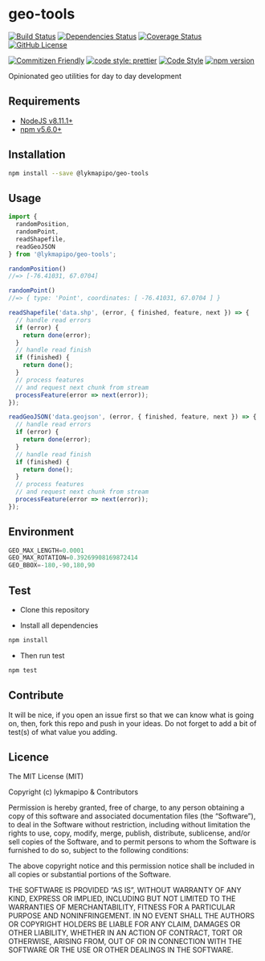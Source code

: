 # geo-tools

[![Build Status](https://app.travis-ci.com/lykmapipo/geo-tools.svg?branch=master)](https://app.travis-ci.com/lykmapipo/geo-tools)
[![Dependencies Status](https://david-dm.org/lykmapipo/geo-tools.svg)](https://david-dm.org/lykmapipo/geo-tools)
[![Coverage Status](https://coveralls.io/repos/github/lykmapipo/geo-tools/badge.svg?branch=master)](https://coveralls.io/github/lykmapipo/geo-tools?branch=master)
[![GitHub License](https://img.shields.io/github/license/lykmapipo/geo-tools)](https://github.com/lykmapipo/geo-tools/blob/master/LICENSE)

[![Commitizen Friendly](https://img.shields.io/badge/commitizen-friendly-brightgreen.svg)](http://commitizen.github.io/cz-cli/)
[![code style: prettier](https://img.shields.io/badge/code_style-prettier-ff69b4.svg)](https://github.com/prettier/prettier)
[![Code Style](https://badgen.net/badge/code%20style/airbnb/ff5a5f?icon=airbnb)](https://github.com/airbnb/javascript)
[![npm version](https://img.shields.io/npm/v/@lykmapipo/geo-tools)](https://www.npmjs.com/package/@lykmapipo/geo-tools)

Opinionated geo utilities for day to day development

## Requirements

- [NodeJS v8.11.1+](https://nodejs.org)
- [npm v5.6.0+](https://www.npmjs.com/)

## Installation

```sh
npm install --save @lykmapipo/geo-tools
```

## Usage

```js
import {
  randomPosition,
  randomPoint,
  readShapefile,
  readGeoJSON
} from '@lykmapipo/geo-tools';

randomPosition()
//=> [-76.41031, 67.0704]

randomPoint()
//=> { type: 'Point', coordinates: [ -76.41031, 67.0704 ] }

readShapefile('data.shp', (error, { finished, feature, next }) => {
  // handle read errors
  if (error) {
    return done(error);
  } 
  // handle read finish
  if (finished) {
    return done();
  } 
  // process features
  // and request next chunk from stream
  processFeature(error => next(error));
});

readGeoJSON('data.geojson', (error, { finished, feature, next }) => {
  // handle read errors
  if (error) {
    return done(error);
  } 
  // handle read finish
  if (finished) {
    return done();
  } 
  // process features
  // and request next chunk from stream
  processFeature(error => next(error));
});
```

## Environment
```js
GEO_MAX_LENGTH=0.0001
GEO_MAX_ROTATION=0.39269908169872414
GEO_BBOX=-180,-90,180,90
```

## Test

- Clone this repository

- Install all dependencies

```sh
npm install
```

- Then run test

```sh
npm test
```

## Contribute

It will be nice, if you open an issue first so that we can know what is going on, then, fork this repo and push in your ideas. Do not forget to add a bit of test(s) of what value you adding.

## Licence

The MIT License (MIT)

Copyright (c) lykmapipo & Contributors

Permission is hereby granted, free of charge, to any person obtaining a copy of this software and associated documentation files (the “Software”), to deal in the Software without restriction, including without limitation the rights to use, copy, modify, merge, publish, distribute, sublicense, and/or sell copies of the Software, and to permit persons to whom the Software is furnished to do so, subject to the following conditions:

The above copyright notice and this permission notice shall be included in all copies or substantial portions of the Software.

THE SOFTWARE IS PROVIDED “AS IS”, WITHOUT WARRANTY OF ANY KIND, EXPRESS OR IMPLIED, INCLUDING BUT NOT LIMITED TO THE WARRANTIES OF MERCHANTABILITY, FITNESS FOR A PARTICULAR PURPOSE AND NONINFRINGEMENT. IN NO EVENT SHALL THE AUTHORS OR COPYRIGHT HOLDERS BE LIABLE FOR ANY CLAIM, DAMAGES OR OTHER LIABILITY, WHETHER IN AN ACTION OF CONTRACT, TORT OR OTHERWISE, ARISING FROM, OUT OF OR IN CONNECTION WITH THE SOFTWARE OR THE USE OR OTHER DEALINGS IN THE SOFTWARE.
